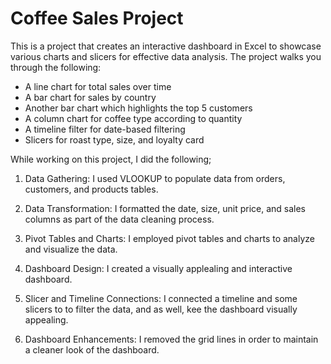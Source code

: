 # Coffee Sales Project
This is a project that creates an interactive dashboard in Excel to showcase various charts and slicers for effective data analysis.
The project walks you through the following:
- A line chart for total sales over time
- A bar chart for sales by country
- Another bar chart which highlights the top 5 customers
- A column chart for coffee type according to quantity
- A timeline filter for date-based filtering
- Slicers for roast type, size, and loyalty card

While working on this project, I did the following;
1. Data Gathering:
I used VLOOKUP to populate data from orders, customers, and products tables.

2. Data Transformation:
I formatted the date, size, unit price, and sales columns as part of the data cleaning process.

3. Pivot Tables and Charts:
I employed pivot tables and charts to analyze and visualize the data.

4. Dashboard Design:
I created a visually applealing and interactive dashboard.

5. Slicer and Timeline Connections:
I connected a timeline and some slicers to to filter the data, and as well, kee the dashboard visually appealing.

6. Dashboard Enhancements:
I removed the grid lines in order to maintain a cleaner look of the dashboard.
